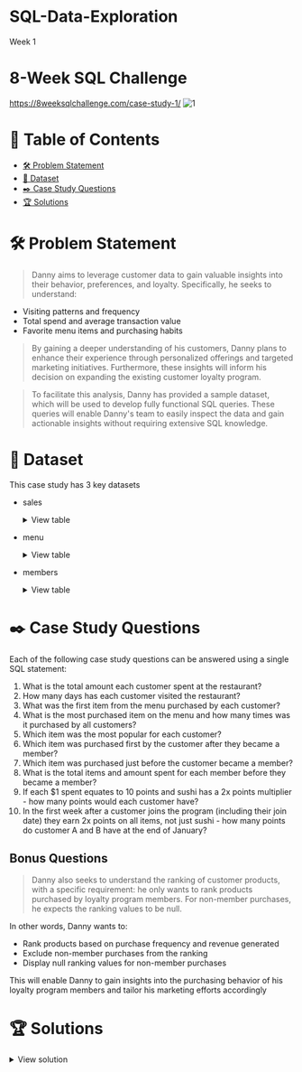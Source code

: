 # SQL-Data-Exploration
Week 1
# 8-Week SQL Challenge

https://8weeksqlchallenge.com/case-study-1/
![1](https://github.com/user-attachments/assets/fd5c2a4c-7be8-48b5-871c-98c8eb5e545c)



# 📕 Table of Contents
- [🛠️ Problem Statement](https://github.com/adunoluwa1/SQL-8-Weeks-Challenge/edit/main/Week_1/README.md#%EF%B8%8F-problem-statement)
- [📂 Dataset](https://github.com/adunoluwa1/SQL-8-Weeks-Challenge/edit/main/Week_1/README.md#-dataset)
- [✒️ Case Study Questions](https://github.com/adunoluwa1/SQL-8-Weeks-Challenge/edit/main/Week_1/README.md#%EF%B8%8Fcase-study-questions) 
- [🏆 Solutions](https://github.com/adunoluwa1/SQL-8-Weeks-Challenge/edit/main/Week_1/README.md#-solutions)

# 🛠️ Problem Statement
> Danny aims to leverage customer data to gain valuable insights into their behavior, preferences, and loyalty. Specifically, he seeks to understand:

- Visiting patterns and frequency
- Total spend and average transaction value
- Favorite menu items and purchasing habits

> By gaining a deeper understanding of his customers, Danny plans to enhance their experience through personalized offerings and targeted marketing initiatives. Furthermore, these insights will inform his decision on expanding the existing customer loyalty program.

> To facilitate this analysis, Danny has provided a sample dataset, which will be used to develop fully functional SQL queries. These queries will enable Danny's team to easily inspect the data and gain actionable insights without requiring extensive SQL knowledge.

# 📂 Dataset
This case study has 3 key datasets 
- sales
  <details><summary>View table</summary>
  <p>
  
    | customer_id  |     order_date      | product_id |
    |--------------|---------------------|------------|
    |       A      |     2021-01-01      |     1      |
    |       A      |     2021-01-01      |     2      |
    |       A      |     2021-01-07      |     2      |
    |       A      |     2021-01-10      |     3      |
    |       A      |     2021-01-11      |     3      |
    |       A      |     2021-01-11      |     3      |
    |       B      |     2021-01-01      |     2      |
    |       B      |     2021-01-02      |     2      |
    |       B      |     2021-01-04      |     1      |
    |       B      |     2021-01-11      |     1      |
    |       B      |     2021-01-16      |     3      |
    |       B      |     2021-02-01      |     3      |
    |       C      |     2021-01-01      |     3      |
    |       C      |     2021-01-01      |     3      |
    |       C      |     2021-01-07      |     3      |
  
  </p>
  </details>

- menu

  <details><summary>View table</summary>
  <p>
  
    |   product_id  | product_name  |   price   |
    |---------------|---------------|-----------|
    |       1       |     sushi     |   10      |
    |       2       |     curry     |   15      |
    |       3       |     ramen     |   12      |
  
  </p>
  </details>

- members

  <details><summary>View table</summary>
  <p>
  
    |  customer_id  |    join_date      |
    |---------------|-------------------|
    |       A       |    2021-01-07     |
    |       B       |    2021-01-09     |
  
  </p>
  </details>



# ✒️ Case Study Questions
Each of the following case study questions can be answered using a single SQL statement:

1. What is the total amount each customer spent at the restaurant?
2. How many days has each customer visited the restaurant?
3. What was the first item from the menu purchased by each customer?
4. What is the most purchased item on the menu and how many times was it purchased by all customers?
5. Which item was the most popular for each customer?
6. Which item was purchased first by the customer after they became a member?
7. Which item was purchased just before the customer became a member?
8. What is the total items and amount spent for each member before they became a member?
9. If each $1 spent equates to 10 points and sushi has a 2x points multiplier - how many points would each customer have?
10. In the first week after a customer joins the program (including their join date) they earn 2x points on all items, not just sushi - how many points do customer A and B have at the end of January?

## Bonus Questions
> Danny also seeks to understand the ranking of customer products, with a specific requirement: he only wants to rank products purchased by loyalty program members. For non-member purchases, he expects the ranking values to be null.

In other words, Danny wants to:

- Rank products based on purchase frequency and revenue generated
- Exclude non-member purchases from the ranking
- Display null ranking values for non-member purchases

This will enable Danny to gain insights into the purchasing behavior of his loyalty program members and tailor his marketing efforts accordingly


# 🏆 Solutions
  <details><summary>View solution</summary>
  <p>
  
## 1. Total amount spent by each customer

```sql
    --Using Joins
        SELECT s.customer_id, SUM(m.price) AS [Amount Spent]
        FROM sales s
        LEFT JOIN menu m
        ON m.product_id = s.product_id
        GROUP BY s.customer_id

    --Alternatively - Using Correlated Subquery
        SELECT  DISTINCT  s1.customer_id, 
                (SELECT SUM(m.price)
                FROM menu m, sales s2
                WHERE s1.customer_id = s2.customer_id AND s2.product_id = m.product_id) AS [Amount Spent]
        FROM sales s1

    --Alternatively - Using Window Functions
        SELECT DISTINCT s.customer_id,
                SUM(m.price) OVER(PARTITION BY s.customer_id) AS [Amount Spent]
        FROM sales s
        LEFT JOIN menu m
        ON m.product_id = s.product_id
        ORDER BY [Amount Spent] DESC
```

## 2. Days each customer visited the restaurant

```sql
    --Using Nested subquery
        SELECT s.customer_id, 
               COUNT(order_date)  AS [Number of Days]
        FROM sales s
        GROUP BY s.customer_id
    --Using correlated subquery
        SELECT DISTINCT  s.customer_id,
                (SELECT COUNT(DISTINCT s1.order_date)
                 FROM sales s1
                 WHERE s.customer_id = s1.customer_id) AS [Number of Days]
        FROM sales s
```

## 3. First item from the menu purchased by each customer

```sql
    --Using Joins
        SELECT DISTINCT s.customer_id, m.product_name
        FROM sales s
        LEFT JOIN menu m
        ON m.product_id = s.product_id
        LEFT JOIN (SELECT DISTINCT customer_id, 
                        MIN(order_date) OVER(PARTITION BY customer_id) AS min_order_date
                    FROM sales) AS sq
        ON s.customer_id = sq.customer_id
        WHERE s.order_date = sq.min_order_date

    --Using correlated subqueries
        SELECT DISTINCT s.customer_id, m.product_name
        FROM sales s
        LEFT JOIN menu m
        ON s.product_id = m.product_id
        WHERE s.order_date = (SELECT MIN(order_date)
                              FROM sales s1
                              WHERE s.customer_id = s1.customer_id)
        ORDER BY s.customer_id, m.product_name
```
## 4. Most purchased item and number of times it was purchased

```sql
    --Using Window Functions
        SELECT sq.product_name,sq.[Number of Orders], RANK() OVER(ORDER BY sq.[Number of Orders] DESC) AS Rank
        FROM
            (SELECT DISTINCT m.product_name, COUNT(s.product_id) OVER(PARTITION BY s.product_id) AS [Number of Orders]
             FROM sales s
             LEFT JOIN menu m
             ON s.product_id = m.product_id) AS sq

    --Using Correlated Subquery
        SELECT *, RANK() OVER(ORDER BY sq.[Number of Orders] DESC) AS Rank  
        FROM    
            (SELECT  m.product_name, 
                    (SELECT COUNT(s.product_id)
                     FROM sales s
                     WHERE m.product_id = s.product_id) AS [Number of Orders]
            FROM menu m) as sq

```

## 5. Most popular item for each customer

```sql
    --Using Window Functions
    
        SELECT *
        FROM    
            (SELECT DISTINCT sq.customer_id, sq.product_name, sq.[Number of Orders], RANK() OVER(PARTITION BY sq.customer_id ORDER BY sq.[Number of Orders] DESC) AS Ranking
            FROM    (SELECT DISTINCT s.customer_id, m.product_name, COUNT(s.product_id) OVER(PARTITION BY s.customer_id, m.product_name) AS [Number of Orders]
                    FROM sales s
                    LEFT JOIN menu m
                    ON s.product_id = m.product_id) AS sq) AS q
        WHERE q.Ranking = 1



    --Using Correlated Subquery
        SELECT DISTINCT s.customer_id, m.product_name, 
                (SELECT COUNT(s1.product_id)
                 FROM sales s1
                 WHERE s.product_id = s1.product_id AND s.customer_id = s1.customer_id) AS [Number of Orders]
        FROM sales s 
        LEFT JOIN menu m
        ON m.product_id = s.product_id
```

## 6. First item purchased after becoming a member

```sql
    --Using correlated subquery method
        SELECT DISTINCT sq.customer_id, sq.date_diff, m.product_name
        FROM
            (SELECT s.customer_id, DATEDIFF("DAY",me.join_date,s.order_date) AS date_diff, s.product_id
            FROM members me
            LEFT JOIN sales s
            ON me.customer_id = s.customer_id
            WHERE DATEDIFF("DAY",me.join_date,s.order_date) >= 0) AS sq
        LEFT JOIN menu m
        ON m.product_id = sq.product_id
        WHERE sq.date_diff = (SELECT DISTINCT MIN(DATEDIFF("DAY",m1.join_date,s1.order_date)) OVER(PARTITION BY s1.customer_id)
                              FROM members m1
                              LEFT JOIN sales s1
                              ON m1.customer_id =  s1.customer_id
                              WHERE DATEDIFF("DAY",m1.join_date,s1.order_date) >= 0 AND s1.customer_id = sq.customer_id )

    --Alternatively
            SELECT s.customer_id, s.product_id, m.product_name, s.order_date, DATEDIFF("DAY",me.join_date,s.order_date)
            FROM members me
            LEFT JOIN sales s
            ON me.customer_id = s.customer_id
            LEFT JOIN menu m
            ON s.product_id = m.product_id
            WHERE DATEDIFF("DAY",me.join_date,s.order_date) >= 0 AND  DATEDIFF("DAY",me.join_date,s.order_date) = (SELECT DISTINCT MIN(DATEDIFF("DAY",m1.join_date,s1.order_date)) OVER(PARTITION BY s1.customer_id)
                                                                                                                   FROM members m1
                                                                                                                   LEFT JOIN sales s1
                                                                                                                   ON m1.customer_id =  s1.customer_id
                                                                                                                   WHERE DATEDIFF("DAY",m1.join_date,s1.order_date) >= 0 AND s1.customer_id = s.customer_id )
    --Alternatively
            SELECT *
            FROM
                (SELECT s.customer_id, s.product_id, m.product_name, s.order_date, RANK() OVER(PARTITION BY s.customer_id ORDER BY s.order_date) AS List
                FROM members me
                LEFT JOIN sales s
                ON me.customer_id = s.customer_id
                LEFT JOIN menu m
                ON s.product_id = m.product_id
                WHERE s.order_date >= me.join_date) AS sq
            WHERE sq.List = 1
```

## 7. Last item purchased just before becoming a member

```sql
    -- One Method
        SELECT DISTINCT sq.customer_id, m.product_name
        FROM
            (SELECT s.customer_id, DATEDIFF("DAY",me.join_date,s.order_date) AS date_diff, s.product_id
            FROM members me
            LEFT JOIN sales s
            ON me.customer_id = s.customer_id
            WHERE DATEDIFF("DAY",me.join_date,s.order_date) < 0) AS sq
        LEFT JOIN menu m
        ON m.product_id = sq.product_id
        WHERE sq.date_diff = (SELECT DISTINCT MAX(DATEDIFF("DAY",m1.join_date,s1.order_date)) OVER(PARTITION BY s1.customer_id)
                              FROM members m1
                              LEFT JOIN sales s1
                              ON m1.customer_id =  s1.customer_id
                              WHERE DATEDIFF("DAY",m1.join_date,s1.order_date) < 0 AND s1.customer_id = sq.customer_id )

    -- Alternatively:
        SELECT me.customer_id, mn.product_name, DATEDIFF("DAY",me.join_date,s.order_date)
        FROM members me
        LEFT JOIN sales s
        ON s.customer_id = me.customer_id
        LEFT JOIN menu mn
        ON mn.product_id = s.product_id
        WHERE DATEDIFF("DAY",me.join_date,s.order_date) = (SELECT DISTINCT MAX(DATEDIFF("DAY",m1.join_date,s1.order_date)) OVER(PARTITION BY s1.customer_id)
                                                          FROM members m1
                                                          LEFT JOIN sales s1
                                                          ON m1.customer_id =  s1.customer_id
                                                          WHERE DATEDIFF("DAY",m1.join_date,s1.order_date) < 0 AND s1.customer_id = s.customer_id )

    --Alternatively
            SELECT *
            FROM
                (SELECT s.customer_id, s.product_id, m.product_name, s.order_date, RANK() OVER(PARTITION BY s.customer_id ORDER BY s.order_date DESC) AS List
                FROM members me
                LEFT JOIN sales s
                ON me.customer_id = s.customer_id
                LEFT JOIN menu m
                ON s.product_id = m.product_id
                WHERE s.order_date < me.join_date) AS sq
            WHERE sq.List = 1
```

# Q8. Total items and amount spent for each member before becoming a member

```sql
    --Using Joins and Window Functions
        SELECT DISTINCT s.customer_id, m.product_name, 
               SUM(m.price) OVER(PARTITION BY m.product_name, s.customer_id) AS [Total Cost]
        FROM members me
        LEFT JOIN sales s
        ON me.customer_id = s.customer_id
        LEFT JOIN menu m
        ON s.product_id = m.product_id
        WHERE DATEDIFF("DAY",me.join_date,s.order_date) < 0

    --Using Joins and Group BY
        SELECT DISTINCT s.customer_id, m.product_name, SUM(m.price) AS [Total Cost]
        FROM members me
        LEFT JOIN sales s
        ON me.customer_id = s.customer_id
        LEFT JOIN menu m
        ON s.product_id = m.product_id
        WHERE me.join_date > s.order_date
        GROUP BY m.product_name, s.customer_id

    --Using Correlated subqueries
        SELECT DISTINCT me.customer_id, mn.product_name ,(SELECT SUM(m.price) 
                                                          FROM sales s
                                                          LEFT JOIN menu m
                                                          ON s.product_id = m.product_id
                                                          WHERE me.customer_id = s.customer_id AND mn.product_name = m.product_name
                                                          AND DATEDIFF("DAY",me.join_date,s.order_date) < 0)
        FROM  members me
        LEFT JOIN sales s1
        ON me.customer_id = s1.customer_id
        LEFT JOIN menu mn
        ON mn.product_id = s1.product_id
```

## 9. $1 = 10 points and sushi = 2x multiplier calculate each members points

```sql
    --Using Case statements
        SELECT sq.customer_id, SUM(sq.price * sq.multiplier * 10) AS Points  
        FROM
            (SELECT s.customer_id, mn.product_name, mn.price,
                    CASE 
                        WHEN [product_name] = 'sushi' THEN 2   
                        ELSE 1
                    END AS multiplier
            FROM sales s
            LEFT JOIN menu mn
            ON s.product_id = mn.product_id) AS sq
        GROUP BY sq.customer_id
```

## 10. 2x on all items in the first week of joining

```sql
    --Using case statements
        SELECT sq.customer_id, SUM(sq.price * sq.[membership multiplier] * 10) AS Points  
        FROM
            (SELECT s.customer_id, mn.product_name, mn.price, s.order_date,
                    CASE 
                        WHEN [product_name] = 'sushi'AND DATENAME("month",s.order_date) = 'January'  THEN 2   -- use single quotes with case statements
                        ELSE 1
                    END AS multiplier,
                    CASE 
                        WHEN s.order_date BETWEEN me.join_date AND DATEADD("Week",1,me.join_date) THEN 2
                        ELSE 1
                    END AS [membership multiplier]
            FROM sales s
            LEFT JOIN menu mn
            ON s.product_id = mn.product_id
            LEFT JOIN members me
            ON me.customer_id = s.customer_id
            ) AS sq
        GROUP BY sq.customer_id
```

- Bonus Questions

```sql
    -- CREATE VIEW [Total] AS
    SELECT s.customer_id, s.order_date, mn.product_name, mn.price, 
            CASE
                WHEN s.order_date >= me.join_date THEN 'Y'
                ELSE 'N'
            END AS [member]
    -- INTO FullTable
    FROM sales s
    LEFT JOIN menu mn
    ON mn.product_id = s.product_id
    LEFT JOIN members me
    ON me.customer_id = s.customer_id;
```

  
  </p>
  </details>

